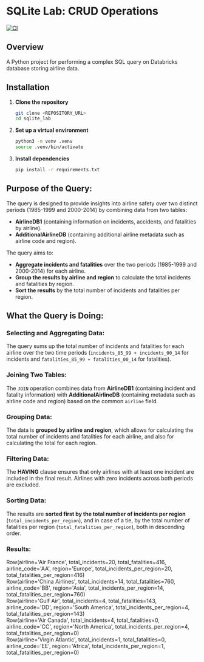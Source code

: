 # SQLite Lab: CRUD Operations

[![CI](https://github.com/TzRRR/sqlite_lab/actions/workflows/cicd.yml/badge.svg)](https://github.com/TzRRR/sqlite_lab/actions/workflows/cicd.yml)

## Overview

A Python project for performing a complex SQL query on Databricks database storing airline data.

## Installation

1. **Clone the repository**

   ```bash
   git clone <REPOSITORY_URL>
   cd sqlite_lab
   ```

2. **Set up a virtual environment**

   ```bash
   python3 -m venv .venv
   source .venv/bin/activate
   ```

3. **Install dependencies**
   ```bash
   pip install -r requirements.txt
   ```

## Purpose of the Query:

The query is designed to provide insights into airline safety over two distinct periods (1985-1999 and 2000-2014) by combining data from two tables:

- **AirlineDB1** (containing information on incidents, accidents, and fatalities by airline).
- **AdditionalAirlineDB** (containing additional airline metadata such as airline code and region).

The query aims to:

- **Aggregate incidents and fatalities** over the two periods (1985-1999 and 2000-2014) for each airline.
- **Group the results by airline and region** to calculate the total incidents and fatalities by region.
- **Sort the results** by the total number of incidents and fatalities per region.

## What the Query is Doing:

### Selecting and Aggregating Data:

The query sums up the total number of incidents and fatalities for each airline over the two time periods (`incidents_85_99 + incidents_00_14` for incidents and `fatalities_85_99 + fatalities_00_14` for fatalities).

### Joining Two Tables:

The `JOIN` operation combines data from **AirlineDB1** (containing incident and fatality information) with **AdditionalAirlineDB** (containing metadata such as airline code and region) based on the common `airline` field.

### Grouping Data:

The data is **grouped by airline and region**, which allows for calculating the total number of incidents and fatalities for each airline, and also for calculating the total for each region.

### Filtering Data:

The **HAVING** clause ensures that only airlines with at least one incident are included in the final result. Airlines with zero incidents across both periods are excluded.

### Sorting Data:

The results are **sorted first by the total number of incidents per region** (`total_incidents_per_region`), and in case of a tie, by the total number of fatalities per region (`total_fatalities_per_region`), both in descending order.

### Results:

Row(airline='Air France', total_incidents=20, total_fatalities=416, airline_code='AA', region='Europe', total_incidents_per_region=20, total_fatalities_per_region=416)  
Row(airline='China Airlines', total_incidents=14, total_fatalities=760, airline_code='BB', region='Asia', total_incidents_per_region=14, total_fatalities_per_region=760)  
Row(airline='Gulf Air', total_incidents=4, total_fatalities=143, airline_code='DD', region='South America', total_incidents_per_region=4, total_fatalities_per_region=143)  
Row(airline='Air Canada', total_incidents=4, total_fatalities=0, airline_code='CC', region='North America', total_incidents_per_region=4, total_fatalities_per_region=0)  
Row(airline='Virgin Atlantic', total_incidents=1, total_fatalities=0, airline_code='EE', region='Africa', total_incidents_per_region=1, total_fatalities_per_region=0)
